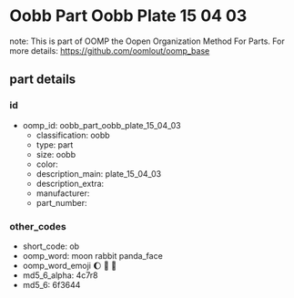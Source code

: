 # Oobb Part Oobb Plate 15 04 03  

note: This is part of OOMP the Oopen Organization Method For Parts. For more details: https://github.com/oomlout/oomp_base

##  part details





### id
* oomp_id: oobb_part_oobb_plate_15_04_03
  * classification: oobb
  * type: part
  * size: oobb
  * color: 
  * description_main: plate_15_04_03
  * description_extra: 
  * manufacturer: 
  * part_number: 

### other_codes
* short_code: ob
* oomp_word: moon rabbit panda_face
* oomp_word_emoji :moon: :rabbit: :panda_face:
* md5_6_alpha: 4c7r8
* md5_6: 6f3644